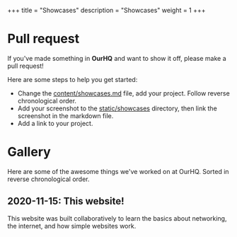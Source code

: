 +++
title = "Showcases"
description = "Showcases"
weight = 1
+++

# Pull request

If you've made something in **OurHQ** and want to show it off, please make a pull request!

Here are some steps to help you get started:

- Change the [content/showcases.md](https://gitlab.com/lukehsiao/ourhq-website/blob/master/content/showcases.md) file, add your project.
  Follow reverse chronological order.
- Add your screenshot to the [static/showcases](https://gitlab.com/lukehsiao/ourhq-website/tree/master/static/showcases) directory, then link the screenshot in the markdown file.
- Add a link to your project.

# Gallery

Here are some of the awesome things we've worked on at OurHQ.
Sorted in reverse chronological order.

## 2020-11-15: This website!

This website was built collaboratively to learn the basics about networking, the
internet, and how simple websites work.
